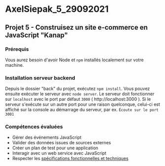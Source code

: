 # AxelSiepak_5_29092021

## Projet 5 - Construisez un site e-commerce en JavaScript "Kanap"

### Prérequis
Vous aurez besoin d'avoir Node et `npm` installés localement sur votre machine.

### Installation serveur backend

Depuis le dossier "back" du projet, exécutez `npm install`. Vous pouvez ensuite exécuter
le serveur avec `node server`. Le serveur doit fonctionner sur `localhost`
avec le port par défaut `3000` ( http://localhost:3000 ). Si le serveur s'exécute
sur un autre port pour une raison quelconque, celui-ci est affiché sur la console
au démarrage du serveur, par ex. `Écoute sur le port 3001`


### Compétences évaluées

* Gérer des événements JavaScript
* Valider des données issues de sources externes
* Créer un plan de test pour une application
* Interagir avec un web service avec JavaScript
* Respecter les [spécifications fonctionnelles et techniques](https://s3.eu-west-1.amazonaws.com/course.oc-static.com/projects/DWJ_FR_P5/DW+P5+-+Specifications+fonctionnelles.pdf "voir les spécifications")
